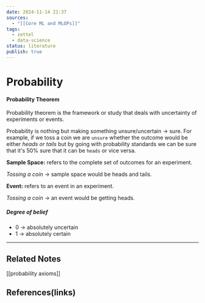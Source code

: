 ```yaml
---
date: 2024-11-14 21:37
sources:
  - "[[Core ML and MLOPs]]"
tags:
  - zettel
  - data-science
status: literature
publish: true
---
```

# Probability

#### Probability Theorem
Probability theorem is the framework or study that deals with uncertainty of experiments or events.

Probability is nothing but making something unsure/uncertain -> sure. For example, if we toss a coin we are `unsure` whether the outcome would be either *heads or tails* but by going with probability standards we can be sure that it's 50% sure that it can be `heads` or vice versa. 

**Sample Space:** refers to the complete set of outcomes for an experiment. 

*Tossing a coin* -> sample space would be heads and tails.

**Event:** refers to an event in an experiment.

*Tossing a coin* -> an event would be getting heads.

##### Degree of belief
- 0 -> absolutely uncertain
- 1 -> absolutely certain

---
## Related Notes
[[probability axioms]]

## References(links)
